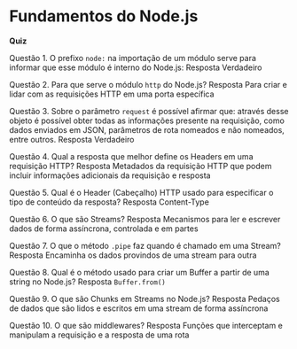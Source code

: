 # Fundamentos do Node.js

**Quiz**

Questão 1. O prefixo `node:` na importação de um módulo serve para informar que esse módulo é interno do Node.js:
Resposta
Verdadeiro

Questão 2. Para que serve o módulo `http` do Node.js?
Resposta
Para criar e lidar com as requisições HTTP em uma porta específica

Questão 3. Sobre o parâmetro `request` é possível afirmar que: através desse objeto é possível obter todas as informações presente na requisição, como dados enviados em JSON, parâmetros de rota nomeados e não nomeados, entre outros.
Resposta
Verdadeiro

Questão 4. Qual a resposta que melhor define os Headers em uma requisição HTTP?
Resposta
Metadados da requisição HTTP que podem incluir informações adicionais da requisição e resposta

Questão 5. Qual é o Header (Cabeçalho) HTTP usado para especificar o tipo de conteúdo da resposta?
Resposta
Content-Type

Questão 6. O que são Streams?
Resposta
Mecanismos para ler e escrever dados de forma assíncrona, controlada e em partes

Questão 7. O que o método `.pipe` faz quando é chamado em uma Stream?
Resposta
Encaminha os dados provindos de uma stream para outra

Questão 8. Qual é o método usado para criar um Buffer a partir de uma string no Node.js?
Resposta
`Buffer.from()`

Questão 9. O que são Chunks em Streams no Node.js?
Resposta
Pedaços de dados que são lidos e escritos em uma stream de forma assíncrona

Questão 10. O que são middlewares?
Resposta
Funções que interceptam e manipulam a requisição e a resposta de uma rota
